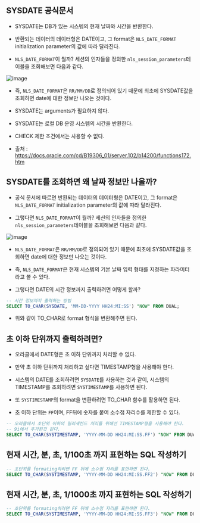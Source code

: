 
## SYSDATE 공식문서

- SYSDATE는 DB가 있는 시스템의 현재 날짜와 시간을 반환한다.

- 반환되는 데이터의 데이터형은 DATE이고, 그 format은 `NLS_DATE_FORMAT` initialization parameter의 값에 따라 달라진다. 

- `NLS_DATE_FORMAT`이 뭘까? 세션의 인자들을 정의한 `nls_session_parameters`테이블을 조회해보면 다음과 같다.

![image](https://user-images.githubusercontent.com/77392444/115357801-f8e9d480-a1f7-11eb-803d-95bf4b0e1927.png)

- 즉, `NLS_DATE_FORMAT`은 `RR/MM/DD`로 정의되어 있기 때문에 최초에 SYSDATE값을 조회하면 date에 대한 정보만 나오는 것이다. 

- SYSDATE는 arguments가 필요하지 않다. 

- SYSDATE는 로컬 DB 운영 시스템의 시간을 반환한다.

- CHECK 제한 조건에서는 사용할 수 없다.

- 출처 : https://docs.oracle.com/cd/B19306_01/server.102/b14200/functions172.htm


## SYSDATE를 조회하면 왜 날짜 정보만 나올까?

- 공식 문서에 따르면 반환되는 데이터의 데이터형은 DATE이고, 그 format은 `NLS_DATE_FORMAT` initialization parameter의 값에 따라 달라진다. 

- 그렇다면 `NLS_DATE_FORMAT`이 뭘까? 세션의 인자들을 정의한 `nls_session_parameters`테이블을 조회해보면 다음과 같다.

![image](https://user-images.githubusercontent.com/77392444/115357801-f8e9d480-a1f7-11eb-803d-95bf4b0e1927.png)

- `NLS_DATE_FORMAT`은 `RR/MM/DD`로 정의되어 있기 때문에 최초에 SYSDATE값을 조회하면 date에 대한 정보만 나오는 것이다. 

- 즉, `NLS_DATE_FORMAT`은 현재 시스템의 기본 날짜 입력 형태를 지정하는 파라미터라고 볼 수 있다. 

- 그렇다면 DATE의 시간 정보까지 출력하려면 어떻게 할까?

```sql
-- 시간 정보까지 출력하는 방법
SELECT TO_CHAR(SYSDATE, 'MM-DD-YYYY HH24:MI:SS') "NOW" FROM DUAL;
```

- 위와 같이 TO_CHAR로 format 형식을 변환해주면 된다. 


## 초 이하 단위까지 출력하려면?

- 오라클에서 DATE형은 초 이하 단위까지 처리할 수 없다. 

- 만약 초 이하 단위까지 처리하고 싶다면 TIMESTAMP형을 사용해야 한다. 

- 시스템의 DATE를 조회하려면 `SYSDATE`를 사용하는 것과 같이, 시스템의 TIMESTAMP를 조회하려면 `SYSTIMESTAMP`를 사용하면 된다. 

- 또 `SYSTIMESTAMP`의 format을 변환하려면 TO_CHAR 함수를 활용하면 된다. 

- 초 이하 단위는 `FF`이며, FF뒤에 숫자를 붙여 소수점 자리수를 제한할 수 있다. 

```SQL
-- 오라클에서 초단위 이하의 밀리세컨드 처리를 위해선 TIMESTAMP형을 사용해야 한다.
-- 9i에서 추가된것 같다.
SELECT TO_CHAR(SYSTIMESTAMP, 'YYYY-MM-DD HH24:MI:SS.FF') "NOW" FROM DUAL;
```


## 현재 시간, 분, 초, 1/100초 까지 표현하는 SQL 작성하기

```SQL
-- 초단위를 formating하려면 FF 뒤에 소수점 자리를 표현하면 된다. 
SELECT TO_CHAR(SYSTIMESTAMP, 'YYYY-MM-DD HH24:MI:SS.FF2') "NOW" FROM DUAL;
```



## 현재 시간, 분, 초, 1/1000초 까지 표현하는 SQL 작성하기

```SQL
-- 초단위를 formating하려면 FF 뒤에 소수점 자리를 표현하면 된다. 
SELECT TO_CHAR(SYSTIMESTAMP, 'YYYY-MM-DD HH24:MI:SS.FF3') "NOW" FROM DUAL;
```
